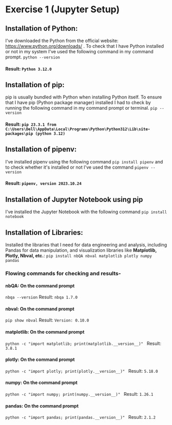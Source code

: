 # Exercise 1 (Jupyter Setup)
## Installation of Python:
I've downloaded the Python from the official website: https://www.python.org/downloads/ . To check that I have Python installed or not in my system I've used the following command in my command prompt. `python --version` 
#### Result: `Python 3.12.0`

##  Installation of pip:
 pip is usually bundled with Python when installing Python itself. To ensure that I have pip (Python package manager) installed I had to check by running the following command in my command prompt or terminal. `pip --version`
#### Result: `pip 23.3.1 from C:\Users\Dell\AppData\Local\Programs\Python\Python312\Lib\site-packages\pip (python 3.12)`

## Installation of pipenv:
I've installed pipenv using the following command `pip install pipenv` and to check whether it's installed or not I've used the command `pipenv --version`
#### Result: `pipenv, version 2023.10.24`

## Installation of Jupyter Notebook using pip
I've installed the Jupyter Notebook with the following command `pip install notebook`

## Installation of Libraries:
Installed the libraries that I need for data engineering and analysis, including Pandas for data manipulation, and visualization libraries like **Matplotlib, Plotly, Nbval, etc.**: `pip install nbQA nbval matplotlib plotly numpy pandas`

### Flowing commands for checking and results-

#### nbQA: On the command prompt
`nbqa --version` Result: `nbqa 1.7.0`

#### nbval: On the command prompt
`pip show nbval` Result: `Version: 0.10.0`

#### matplotlib: On the command prompt
`python -c "import matplotlib; print(matplotlib.__version__)" ` Result: `3.8.1`

#### plotly: On the command prompt
`python -c "import plotly; print(plotly.__version__)" ` Result: `5.18.0`

#### numpy: On the command prompt
`python -c "import numpy; print(numpy.__version__)" ` Result: `1.26.1`

#### pandas: On the command prompt
`python -c "import pandas; print(pandas.__version__)" ` Result: `2.1.2`
